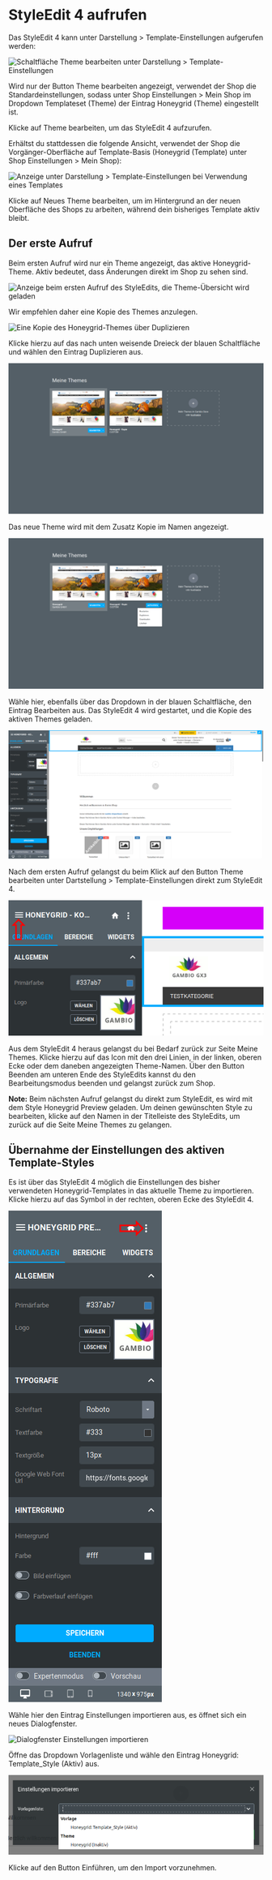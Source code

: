 # StyleEdit 4 aufrufen 

Das StyleEdit 4 kann unter Darstellung \> Template-Einstellungen aufgerufen werden:

![](Bilder/styleedit4/se4a_0000_template_einstellungen.png "Schaltfläche Theme bearbeiten unter
      Darstellung > Template-Einstellungen")

Wird nur der Button Theme bearbeiten angezeigt, verwendet der Shop die Standardeinstellungen, sodass unter Shop Einstellungen \> Mein Shop im Dropdown Templateset \(Theme\) der Eintrag Honeygrid \(Theme\) eingestellt ist.

Klicke auf Theme bearbeiten, um das StyleEdit 4 aufzurufen.

Erhältst du stattdessen die folgende Ansicht, verwendet der Shop die Vorgänger-Oberfläche auf Template-Basis \(Honeygrid \(Template\) unter Shop Einstellungen \> Mein Shop\):

![](Bilder/styleedit4/se4a_0000a_template_einstellungen_template.png "Anzeige unter Darstellung >
      Template-Einstellungen bei Verwendung eines Templates")

Klicke auf Neues Theme bearbeiten, um im Hintergrund an der neuen Oberfläche des Shops zu arbeiten, während dein bisheriges Template aktiv bleibt.

## Der erste Aufruf 

Beim ersten Aufruf wird nur ein Theme angezeigt, das aktive Honeygrid-Theme. Aktiv bedeutet, dass Änderungen direkt im Shop zu sehen sind.

![](Bilder/styleedit4/se4a_0001_themeBearbeiten_ersterAufruf.png "Anzeige beim ersten Aufruf des StyleEdits, die Theme-Übersicht
        wird geladen")

Wir empfehlen daher eine Kopie des Themes anzulegen.

![](Bilder/styleedit4/se4_0002a_themeDuplizieren.png "Eine Kopie des Honeygrid-Themes über
        Duplizieren")

Klicke hierzu auf das nach unten weisende Dreieck der blauen Schaltfläche und wählen den Eintrag Duplizieren aus.

![](Bilder/styleedit4/se4a_0002_themeBearbeiten_duplizieren.png "Die Kopie wird neben dem Original angezeigt")

Das neue Theme wird mit dem Zusatz Kopie im Namen angezeigt.

![](Bilder/styleedit4/se4a_0003_themeBearbeiten_duplizierenAuswahl.png "Dropdown-Schaltfläche des kopierten Themes")

Wähle hier, ebenfalls über das Dropdown in der blauen Schaltfläche, den Eintrag Bearbeiten aus. Das StyleEdit 4 wird gestartet, und die Kopie des aktiven Themes geladen.

![](Bilder/styleedit4/se4a_0004_bearbeiten_emfalse.png "Das StyleEdit 4 wird mit der Kopie des Themes geladen")

Nach dem ersten Aufruf gelangst du beim Klick auf den Button Theme bearbeiten unter Dartstellung \> Template-Einstellungen direkt zum StyleEdit 4.

![](Bilder/styleedit4/se4_0005_meineThemes.png "Aufruf der Theme-Übersicht aus dem StyleEdit 4")

Aus dem StyleEdit 4 heraus gelangst du bei Bedarf zurück zur Seite Meine Themes. Klicke hierzu auf das Icon mit den drei Linien, in der linken, oberen Ecke oder dem daneben angezeigten Theme-Namen. Über den Button Beenden am unteren Ende des StyleEdits kannst du den Bearbeitungsmodus beenden und gelangst zurück zum Shop.

**Note:** Beim nächsten Aufruf gelangst du direkt zum StyleEdit, es wird mit dem Style Honeygrid Preview geladen. Um deinen gewünschten Style zu bearbeiten, klicke auf den Namen in der Titelleiste des StyleEdits, um zurück auf die Seite Meine Themes zu gelangen.

## Übernahme der Einstellungen des aktiven Template-Styles 

Es ist über das StyleEdit 4 möglich die Einstellungen des bisher verwendeten Honeygrid-Templates in das aktuelle Theme zu importieren. Klicke hierzu auf das Symbol in der rechten, oberen Ecke des StyleEdit 4.

![](Bilder/styleedit4/se4_0010_einstellungenImportierenMenue.png "Aufruf der Import-Funktion des StyleEdit 4")

Wähle hier den Eintrag Einstellungen importieren aus, es öffnet sich ein neues Dialogfenster.

![](Bilder/styleedit4/se4_0008_einstellungenImportieren.png "Dialogfenster Einstellungen
        importieren")

Öffne das Dropdown Vorlagenliste und wähle den Eintrag Honeygrid: Template\_Style \(Aktiv\) aus.

![](Bilder/styleedit4/se4_0009_einstellungenImportierenAuswahl.png "Auswahl der Vorlage für den Import")

Klicke auf den Button Einführen, um den Import vorzunehmen.



